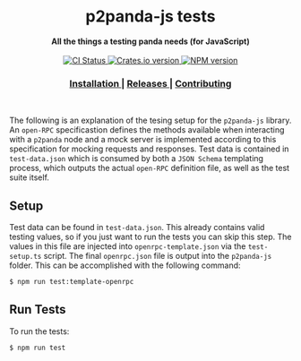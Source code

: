 <h1 align="center">p2panda-js tests</h1>

<div align="center">
  <strong>All the things a testing panda needs (for JavaScript)</strong>
</div>

<br />

<div align="center">
  <!-- CI status -->
  <a href="https://github.com/p2panda/p2panda/actions">
    <img src="https://img.shields.io/github/workflow/status/p2panda/p2panda/Build%20and%20test?style=flat-square" alt="CI Status" />
  </a>
  <!-- Crates version -->
  <a href="https://crates.io/crates/p2panda-rs">
    <img src="https://img.shields.io/crates/v/p2panda-rs.svg?style=flat-square" alt="Crates.io version" />
  </a>
  <!-- NPM version -->
  <a href="https://www.npmjs.com/package/p2panda-js">
    <img src="https://img.shields.io/npm/v/p2panda-js?style=flat-square" alt="NPM version" />
  </a>
</div>

<div align="center">
  <h3>
    <a href="https://github.com/p2panda/p2panda">
      Installation
    </a>
    <span> | </span>
    <a href="https://github.com/p2panda/p2panda/releases">
      Releases
    </a>
    <span> | </span>
    <a href="https://github.com/p2panda/design-document#how-to-contribute">
      Contributing
    </a>
  </h3>
</div>

<br />

The following is an explanation of the tesing setup for the `p2panda-js` library. An `open-RPC` specificastion defines the methods available when interacting with a `p2panda` node and a mock server is implemented according to this specification for mocking requests and responses. Test data is contained in `test-data.json` which is consumed by both a `JSON Schema` templating process, which outputs the actual `open-RPC` definition file, as well as the test suite itself.  

## Setup

Test data can be found in `test-data.json`. This already contains valid testing values, so if you just want to run the tests you can skip this step. The values in this file are injected into `openrpc-template.json` via the `test-setup.ts` script. The final `openrpc.json` file is output into the `p2panda-js` folder. This can be accomplished with the following command:

```bash 
$ npm run test:template-openrpc
```

## Run Tests

To run the tests:

```bash 
$ npm run test
```